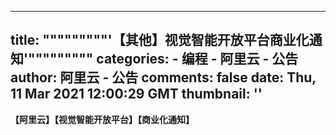 
---
title: """""""""'【其他】视觉智能开放平台商业化通知'"""""""""
categories: 
    - 编程
    - 阿里云 - 公告
author: 阿里云 - 公告
comments: false
date: Thu, 11 Mar 2021 12:00:29 GMT
thumbnail: ''
---

<div>   
<strong>【阿里云】【视觉智能开放平台】【商业化通知】</strong>  
</div>
            